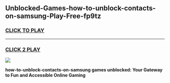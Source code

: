 
## Unblocked-Games-how-to-unblock-contacts-on-samsung-Play-Free-fp9tz
<h3>
<a href="https://premium76.site?title=how-to-unblock-contacts-on-samsung&ref=23A">CLICK TO PLAY</a></h3>
<hr>

<h3>
<a href="https://premium76.site?title=how-to-unblock-contacts-on-samsung&ref=23A">CLICK 2 PLAY</a>
  
</h3>

<a href="https://premium76.site?title=how-to-unblock-contacts-on-samsung&ref=23A"><img src="https://clearcache.store/games.png"></a>


**how-to-unblock-contacts-on-samsung games unblocked: Your Gateway to Fun and Accessible Online Gaming**
